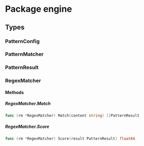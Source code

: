 # Package engine

## Types

### PatternConfig

### PatternMatcher

### PatternResult

### RegexMatcher

#### Methods

##### RegexMatcher.Match

```go
func (rm *RegexMatcher) Match(content string) []PatternResult
```

##### RegexMatcher.Score

```go
func (rm *RegexMatcher) Score(result PatternResult) float64
```

